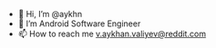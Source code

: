 - 👋 Hi, I’m @aykhn
- 👀 I’m Android Software Engineer
- 📫 How to reach me v.aykhan.valiyev@reddit.com
